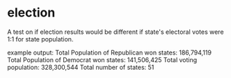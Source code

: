 # election
A test on if election results would be different if state's electoral votes were 1:1 for state population.

example output:
  Total Population of Republican won states: 186,794,119
    Total Population of Democrat won states: 141,506,425
                    Total voting population: 328,300,544
                     Total number of states: 51
